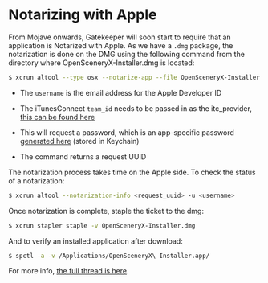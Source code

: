 Notarizing with Apple
=====================

From Mojave onwards, Gatekeeper will soon start to require that an application is Notarized with Apple.  As we have a `.dmg` package, the notarization is done on the DMG using the following command from the directory where OpenSceneryX-Installer.dmg is located:

```bash
$ xcrun altool --type osx --notarize-app --file OpenSceneryX-Installer.dmg --primary-bundle-id com.aussi.opensceneryx.installer --username <username> -itc_provider <team_id>
```

* The `username` is the email address for the Apple Developer ID

* The iTunesConnect `team_id` needs to be passed in as the itc_provider, [this can be found here](https://developer.apple.com/account/#/membership/)

* This will request a password, which is an app-specific password [generated here](https://appleid.apple.com/account/manage) (stored in Keychain)

* The command returns a request UUID

The notarization process takes time on the Apple side. To check the status of a notarization:

```bash
$ xcrun altool --notarization-info <request_uuid> -u <username>
```

Once notarization is complete, staple the ticket to the dmg:

```bash
$ xcrun stapler staple -v OpenSceneryX-Installer.dmg
```

And to verify an installed application after download:

```bash
$ spctl -a -v /Applications/OpenSceneryX\ Installer.app/
```

For more info, [the full thread is here](https://forum.xojo.com/50655-how-to-codesign-and-notarise-your-app-for-macos-10-14-and-highe).